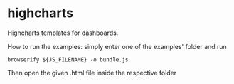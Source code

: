 # highcharts
Highcharts templates for dashboards.


How to run the examples: simply enter one of the examples' folder and run

`browserify ${JS_FILENAME} -o bundle.js`

Then open the given .html file inside the respective folder